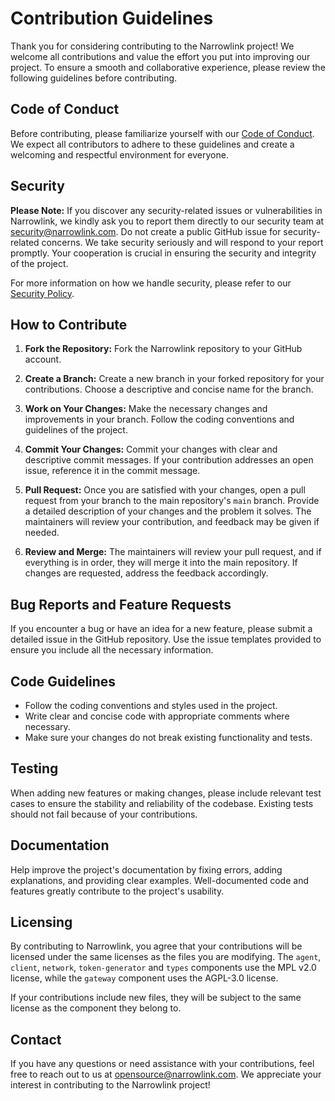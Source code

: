 
# Contribution Guidelines

Thank you for considering contributing to the Narrowlink project! We welcome all contributions and value the effort you put into improving our project. To ensure a smooth and collaborative experience, please review the following guidelines before contributing.

## Code of Conduct

Before contributing, please familiarize yourself with our [Code of Conduct](CODE_OF_CONDUCT.md). We expect all contributors to adhere to these guidelines and create a welcoming and respectful environment for everyone.

## Security

**Please Note:** If you discover any security-related issues or vulnerabilities in Narrowlink, we kindly ask you to report them directly to our security team at [security@narrowlink.com](mailto:security@narrowlink.com). Do not create a public GitHub issue for security-related concerns. We take security seriously and will respond to your report promptly. Your cooperation is crucial in ensuring the security and integrity of the project.

For more information on how we handle security, please refer to our [Security Policy](SECURITY.md).

## How to Contribute

1.  **Fork the Repository:** Fork the Narrowlink repository to your GitHub account.
    
2.  **Create a Branch:** Create a new branch in your forked repository for your contributions. Choose a descriptive and concise name for the branch.
    
3.  **Work on Your Changes:** Make the necessary changes and improvements in your branch. Follow the coding conventions and guidelines of the project.
    
4.  **Commit Your Changes:** Commit your changes with clear and descriptive commit messages. If your contribution addresses an open issue, reference it in the commit message.
    
5.  **Pull Request:** Once you are satisfied with your changes, open a pull request from your branch to the main repository's `main` branch. Provide a detailed description of your changes and the problem it solves. The maintainers will review your contribution, and feedback may be given if needed.
    
6.  **Review and Merge:** The maintainers will review your pull request, and if everything is in order, they will merge it into the main repository. If changes are requested, address the feedback accordingly.
    

## Bug Reports and Feature Requests

If you encounter a bug or have an idea for a new feature, please submit a detailed issue in the GitHub repository. Use the issue templates provided to ensure you include all the necessary information.

## Code Guidelines

-   Follow the coding conventions and styles used in the project.
-   Write clear and concise code with appropriate comments where necessary.
-   Make sure your changes do not break existing functionality and tests.

## Testing

When adding new features or making changes, please include relevant test cases to ensure the stability and reliability of the codebase. Existing tests should not fail because of your contributions.

## Documentation

Help improve the project's documentation by fixing errors, adding explanations, and providing clear examples. Well-documented code and features greatly contribute to the project's usability.

## Licensing

By contributing to Narrowlink, you agree that your contributions will be licensed under the same licenses as the files you are modifying. The `agent`, `client`, `network`, `token-generator` and `types` components use the MPL v2.0 license, while the `gateway` component uses the AGPL-3.0 license.

If your contributions include new files, they will be subject to the same license as the component they belong to.


## Contact

If you have any questions or need assistance with your contributions, feel free to reach out to us at [opensource@narrowlink.com](mailto:opensource@narrowlink.com). We appreciate your interest in contributing to the Narrowlink project!
